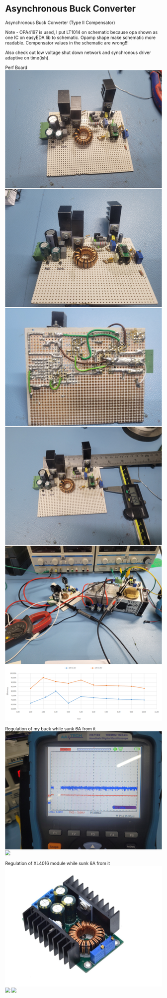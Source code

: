 # Asynchronous Buck Converter
 Asynchronous Buck Converter (Type II Compensator)
 
Note - OPA4197 is used, I put LT1014 on schematic because opa shown as one IC on easyEDA lib to schematic. Opamp shape make schematic more readable.
Compensator values in the schematic are wrong!!! 

Also check out low voltage shut down network and synchronous driver adaptive on time(ish).


Perf Board
![](project_pics/1.jpg)
![](project_pics/2.jpg)
![](project_pics/3.jpg)
![](project_pics/4.jpg)
![](project_pics/5.jpg)
![](project_pics/efficiency_graph.PNG)

Regulation of my buck while sunk 6A from it
![](project_pics/My_design_2V_output_1.jpg)
![](project_pics/My_design_2V_output_2.jpg)

Regulation of XL4016 module while sunk 6A from it
![](project_pics/xl4016_module_pic.png)
![](project_pics/XL4016_module_2V_output_1.jpg)
![](project_pics/XL4016_module_2V_output_2.jpg)
